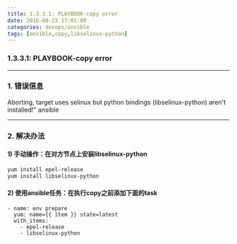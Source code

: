 ```yaml
---
title: 1.3.3.1: PLAYBOOK-copy error
date: 2016-09-23 17:01:00
categories: devops/ansible
tags: [ansible,copy,libselinux-python]
---
```

### 1.3.3.1: PLAYBOOK-copy error

---

### 1. 错误信息
Aborting, target uses selinux but python bindings (libselinux-python) aren't installed!" ansible

---

### 2. 解决办法
#### 1) 手动操作：在对方节点上安装libselinux-python
``` bash
yum install epel-release
yum install libselinux-python
```

#### 2) 使用ansible任务：在执行copy之前添加下面的task
```
- name: env prepare
  yum: name={{ item }} state=latest
  with_items:
    - epel-release
    - libselinux-python
```
